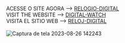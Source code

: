 
ACESSE O SITE AGORA --> <a href="https://ezequielwolschick.github.io/relogio-digital/">RELOGIO-DIGITAL<a/><br>
VISIT THE WEBSITE --> <a href="https://ezequielwolschick.github.io/relogio-digital/">DIGITAL-WATCH<a/><br>
VISITA EL SITIO WEB --> <a href="https://ezequielwolschick.github.io/relogio-digital/">RELOJ-DIGITAL<a/><br><br>
![Captura de tela 2023-08-26 142243](https://github.com/ezequielwolschick/relogio-digital/assets/136370635/017a6b43-cf98-4957-a6fa-baf4ecd2435f)

